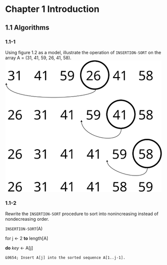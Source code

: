 # Chapter 1 Introduction
## 1.1 Algorithms
### 1.1-1
Using figure 1.2 as a model, illustrate the operation of `INSERTION-SORT` on the array A = (31, 41, 59, 26, 41, 58).
![Insertion sort solution diagram for 31, 41, 59, 26, 41, 58](intro-to-algorithms-1.1-1.svg)
### 1.1-2
Rewrite the `INSERTION-SORT` procedure to sort into nonincreasing instead of nondecreasing order.

`INSERTION-SORT`(A)

for j &larr; 2 **to** length[A]

  **do** _key_ &larr; A[j]
  
    &9654; Insert A[j] into the sorted sequence A[1..j-1].
